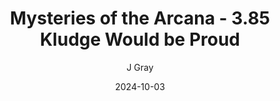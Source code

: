 ---
title: 'Mysteries of the Arcana - 3.85 Kludge Would be Proud'
alt: 'Mysteries of the Arcana'
date: '2024-10-03'
author: 'J Gray'
artist: 'Gennifer'
---